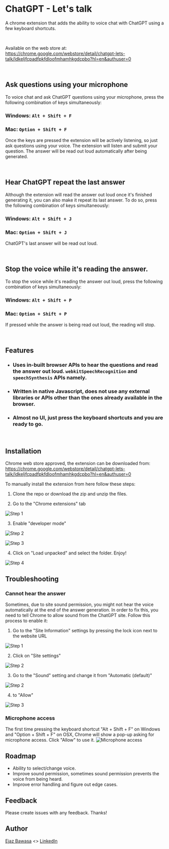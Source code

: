
# ChatGPT - Let's talk

A chrome extension that adds the ability to voice chat with ChatGPT using a few keyboard shortcuts.

&nbsp;
&nbsp;

Available on the web store at: https://chrome.google.com/webstore/detail/chatgpt-lets-talk/ldkeljfcpadfpkfdloofmhamhkgdcpbo?hl=en&authuser=0

&nbsp;
&nbsp;

## Ask questions using your microphone
To voice chat and ask ChatGPT questions using your microphone, press the following combination of keys simultaneously:

### **Windows**: `Alt + Shift + F`

### **Mac**: `Option + Shift + F`

Once the keys are pressed the extension will be actively listening, so just ask questions using your voice. The extension will listen and submit your question. The answer will be read out loud automatically after being generated.

&nbsp;
&nbsp;


## Hear ChatGPT repeat the last answer
Although the extension will read the answer out loud once it's finished generating it, you can also make it repeat its last answer. To do so, press the following combination of keys simultaneously:

### **Windows**: `Alt + Shift + J`

### **Mac**: `Option + Shift + J`


ChatGPT's last answer will be read out loud.

&nbsp;
&nbsp;

## Stop the voice while it's reading the answer.
To stop the voice while it's reading the answer out loud, press the following combination of keys simultaneously:

### **Windows**: `Alt + Shift + P`

### **Mac**: `Option + Shift + P`


If pressed while the answer is being read out loud, the reading will stop.

&nbsp;
&nbsp;


## Features
- ### Uses in-built browser APIs to hear the questions and read the answer out loud. `webkitSpeechRecognition` and `speechSynthesis` APIs namely.
- ### Written in native Javascript, does not use any external libraries or APIs other than the ones already available in the browser.
- ### Almost no UI, just press the keyboard shortcuts and you are ready to go.

&nbsp;
&nbsp;

## Installation
Chrome web store approved, the extension can be downloaded from: https://chrome.google.com/webstore/detail/chatgpt-lets-talk/ldkeljfcpadfpkfdloofmhamhkgdcpbo?hl=en&authuser=0


To manually install the extension from here follow these steps:

1. Clone the repo or download the zip and unzip the files.

2. Go to the "Chrome extensions" tab

![Step 1](/images/install-1.png)

3. Enable "developer mode"

![Step 2](/images/install-2.png)

![Step 3](/images/install-4.png)

4. Click on "Load unpacked" and select the folder. Enjoy!

![Step 4](/images/install-5.png)


## Troubleshooting
### Cannot hear the answer
Sometimes, due to site sound permission, you might not hear the voice automatically at the end of the answer generation. In order to fix this, you need to tell Chrome to allow sound from the ChatGPT site. Follow this process to enable it:

1. Go to the "Site Information" settings by pressing the lock icon next to the website URL

![Step 1](/images/0.png)

2. Click on "Site settings"

![Step 2](/images/1.png)

3. Go to the "Sound" setting and change it from "Automatic (default)" 

![Step 2](/images/2.png)

4. to "Allow"

![Step 3](/images/3.png)

### Microphone access

The first time pressing the keyboard shortcut "Alt + Shift + F" on Windows and "Option + Shift + F" on OSX, Chrome will show a pop-up asking for microphone access. Click "Allow" to use it.
![Microphone access](/images/install-mic-access.png)



## Roadmap

- Ability to select/change voice.
- Improve sound permission, sometimes sound permission prevents the voice from being heard.
- Improve error handling and figure out edge cases.

## Feedback
Please create issues with any feedback. Thanks!

## Author
[Ejaz Bawasa](https://zaje.me/) <> [LinkedIn](https://www.linkedin.com/in/ejazbawasa/)

